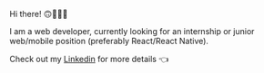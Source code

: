 Hi there! 🙃🦸🏻‍♀️

I am a web developer, currently looking for an internship or junior web/mobile position (preferably React/React Native).

Check out my [Linkedin](https://www.linkedin.com/in/laurence-portron-7966b3138/) for more details 👈
